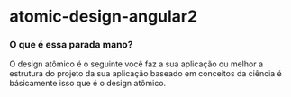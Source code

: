 # atomic-design-angular2

### O que é essa parada mano?

O design atômico é o seguinte você faz a sua aplicação ou melhor a estrutura do projeto da sua aplicação baseado em conceitos da ciência é básicamente isso que é o design atômico.
 
